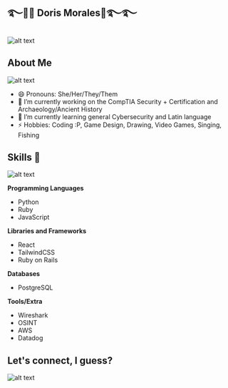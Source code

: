 ## ࿐🌊🐋 Doris Morales🐬࿐࿐
![alt text](https://pbs.twimg.com/media/E3fGN2NX0AQrKfr.jpg)

## About Me

![alt text](https://i.pinimg.com/originals/9e/cf/f5/9ecff5eabfdbd856d12b142a621f868a.gif)

- 😄 Pronouns: She/Her/They/Them
- 🔭 I’m currently working on the CompTIA Security + Certification and Archaeology/Ancient History
- 🌱 I’m currently learning general Cybersecurity and Latin language
- ⚡ Hobbies: Coding :P, Game Design, Drawing, Video Games, Singing, Fishing

## Skills :muscle:

![alt text](https://i.pinimg.com/originals/2a/fa/b3/2afab331c7d9abc20eebd5e1bc4d10b8.gif)

**Programming Languages**
- Python
- Ruby
- JavaScript

**Libraries and Frameworks**
- React
- TailwindCSS
- Ruby on Rails

**Databases**
- PostgreSQL

**Tools/Extra**
- Wireshark
- OSINT
- AWS
- Datadog

## Let's connect, I guess?
![alt text](https://i.makeagif.com/media/1-05-2023/kQ3O8o.gif)

